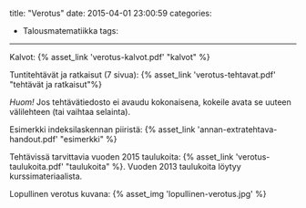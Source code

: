 title: "Verotus"
date: 2015-04-01 23:00:59
categories:
- Talousmatematiikka
tags:
---

Kalvot: {% asset_link 'verotus-kalvot.pdf' "kalvot" %}

Tuntitehtävät ja ratkaisut (7 sivua): {% asset_link 'verotus-tehtavat.pdf' "tehtävät ja ratkaisut"%}

*Huom!* Jos tehtävätiedosto ei avaudu kokonaisena, kokeile avata se uuteen välilehteen (tai vaihtaa selainta).

Esimerkki indeksilaskennan piiristä: {% asset_link 'annan-extratehtava-handout.pdf' "esimerkki" %}

Tehtävissä tarvittavia vuoden 2015 taulukoita: {% asset_link 'verotus-taulukoita.pdf' "taulukoita" %}. Vuoden 2013 taulukoita löytyy kurssimateriaalista.

Lopullinen verotus kuvana: {% asset_img 'lopullinen-verotus.jpg' %}
